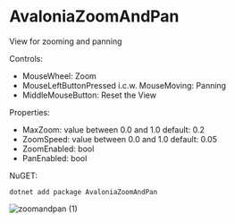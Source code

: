 # AvaloniaZoomAndPan

View for zooming and panning

Controls:
-   MouseWheel: Zoom
-   MouseLeftButtonPressed i.c.w. MouseMoving: Panning
-   MiddleMouseButton: Reset the View

Properties:
-   MaxZoom: value between 0.0 and 1.0 default: 0.2
-   ZoomSpeed: value between 0.0 and 1.0 default: 0.05
-   ZoomEnabled: bool
-   PanEnabled: bool

NuGET:
```
dotnet add package AvaloniaZoomAndPan
```

![zoomandpan (1)](https://github.com/DirkKramer/AvaloniaZoomAndPan/assets/46933603/b95ee48c-ab1a-4dc6-97e5-e6862a709aec)
